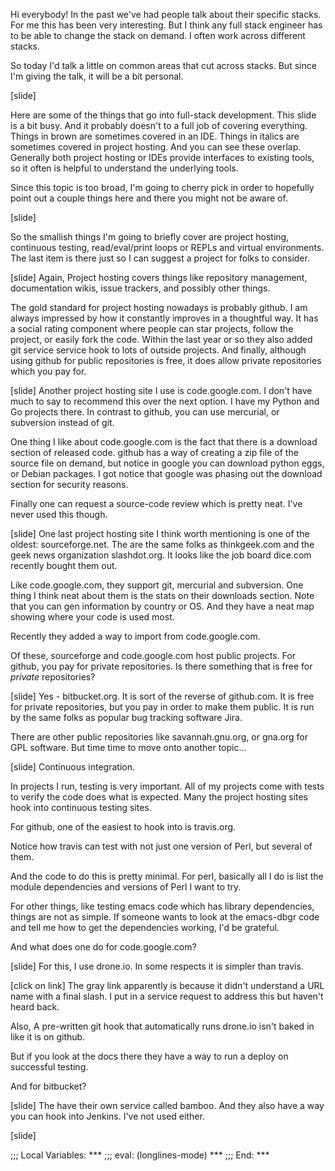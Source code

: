 Hi everybody!
In the past we've had people talk about their specific stacks. For me this has been very interesting. But I think any full stack engineer has to be able to change the stack on demand. I often work across different stacks.

So today I'd talk a little on common areas that cut across stacks. But since I'm giving the talk, it will be a bit personal.

[slide]

Here are some of the things that go into full-stack development. This slide is a bit busy. And it probably doesn't to a full job of covering everything. Things in brown are sometimes covered in an IDE. Things in italics are sometimes covered in project hosting. And you can see these overlap. Generally both project hosting or IDEs provide interfaces to existing tools, so it often is helpful to understand the underlying tools.

Since this topic is too broad, I'm going to cherry pick in order to hopefully point out a couple things here and there you might not be aware of.

[slide]

So the smallish things I'm going to briefly cover are
project hosting, continuous testing, read/eval/print loops or REPLs
and virtual environments. The last item is there just so I can suggest a project for folks to consider.

[slide]
Again, Project hosting covers things like repository management, documentation wikis, issue trackers, and possibly other things.

The gold standard for project hosting nowadays is probably github. I am always impressed by how it constantly improves in a thoughtful way.
It has a social rating component where people can star projects, follow the project, or easily fork the code. Within the last year or so they also added git service service hook to lots of outside projects. And finally, although using github for public repositories is free, it does allow private repositories which you pay for.

[slide]
Another project hosting site I use is code.google.com. I don't have much to say to recommend this over the next option. I have my Python and Go projects there. In contrast to github, you can use mercurial, or subversion instead of git.

One thing I like about code.google.com is the fact that there is a download section of released code. github has a way of creating a zip file of the source file on demand, but notice in google you can download python eggs, or Debian packages. I got notice that google was phasing out the download section for security reasons.

Finally one can request a source-code review which is pretty neat. I've never used this though.

[slide]
One last project hosting site I think worth mentioning is one of the oldest: sourceforge.net. The are the same folks as thinkgeek.com and the geek news organization slashdot.org. It looks like the job board dice.com recently bought them out.

Like code.google.com, they support git, mercurial and subversion. One thing I think neat about them is the stats on their downloads section.
Note that you can gen information by country or OS. And they have a neat map showing where your code is used most.

Recently they added a way to import from code.google.com.

Of these, sourceforge and code.google.com host public projects. For github, you pay for private repositories. Is there something that is free for *private* repositories?

[slide]
Yes - bitbucket.org. It is sort of the reverse of github.com. It is free for private repositories, but you pay in order to make them public. It is run by the same folks as popular bug tracking software Jira.

There are other public repositories like savannah.gnu.org, or gna.org for GPL software. But time time to move onto another topic...

[slide]
Continuous integration.

In projects I run, testing is very important. All of my projects come with tests to verify the code does what is expected. Many the project hosting sites hook into continuous testing sites.

For github, one of the easiest to hook into is travis.org.

Notice how travis can test with not just one version of Perl, but several of them.

And the code to do this is pretty minimal. For perl, basically all I do is list the module dependencies and versions of Perl I want to try.

For other things, like testing emacs code which has library dependencies, things are not as simple. If someone wants to look at the emacs-dbgr code and tell me how to get the dependencies working, I'd be grateful.

And what does one do for code.google.com?

[slide]
For this, I use drone.io. In some respects it is simpler than travis.

[click on link] The gray link apparently is because it didn't understand a URL name with a final slash. I put in a service request to address this but haven't heard back.

Also, A pre-written git hook that automatically runs drone.io isn't baked in like it is on github.

But if you look at the docs there they have a way to run a deploy on successful testing.

And for bitbucket?

[slide]
The have their own service called bamboo. And they also have a way you can hook into Jenkins. I've not used either.

[slide]


;;; Local Variables: ***
;;; eval: (longlines-mode) ***
;;; End: ***
